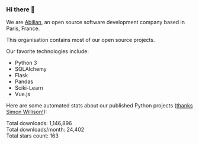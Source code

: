 ### Hi there 👋

We are [Abilian](https://abilian.com/), an open source software development company based in Paris, France.

This organisation contains most of our open source projects.

Our favorite technologies include:

- Python 3
- SQLAlchemy
- Flask
- Pandas
- Sciki-Learn
- Vue.js

Here are some automated stats about our published Python projects
([thanks Simon Willison!][sw-post]):

<!--marker-->
Total downloads: 1,146,896<br>
Total downloads/month: 24,402<br>
Total stars count: 163
<!--end-->

[sw-post]: https://simonwillison.net/2020/Jul/10/self-updating-profile-readme/